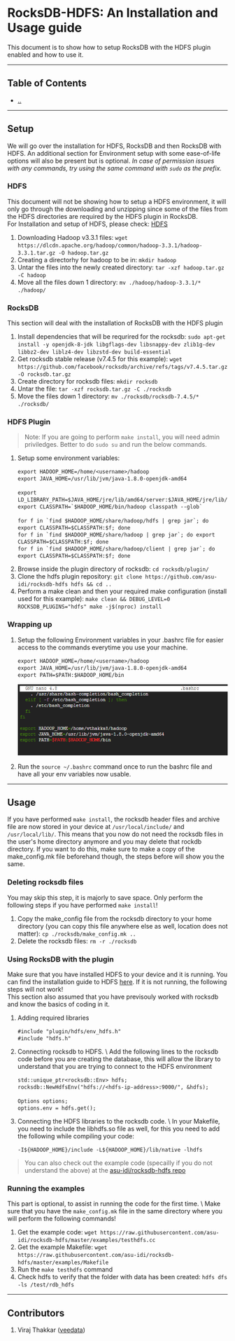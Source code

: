 # RocksDB-HDFS: An Installation and Usage guide

This document is to show how to setup RocksDB with the HDFS plugin enabled and how to use it. 

---

## Table of Contents

+ [..](./../)

----

## Setup
We will go over the installation for HDFS, RocksDB and then RocksDB with HDFS. An additional section for Environment setup with some ease-of-life options will also be present but is optional. _In case of permission issues with any commands, try using the same command with `sudo` as the prefix._

### HDFS
This document will not be showing how to setup a HDFS environment, it will only go through the downloading and unzipping since some of the files from the HDFS directories are required by the HDFS plugin in RocksDB. \
For Installation and setup of HDFS, please check: [HDFS](./../HDFS/)

1.	Downloading Hadoop v3.3.1 files: `wget https://dlcdn.apache.org/hadoop/common/hadoop-3.3.1/hadoop-3.3.1.tar.gz -O hadoop.tar.gz`
2.  Creating a directorhy for hadoop to be in: `mkdir hadoop`
3.	Untar the files into the newly created directory: `tar -xzf hadoop.tar.gz -C hadoop`
4.  Move all the files down 1 directory: `mv ./hadoop/hadoop-3.3.1/* ./hadoop/`

### RocksDB
This section will deal with the installation of RocksDB with the HDFS plugin

1. Install dependencies that will be requrired for the rocksdb: `sudo apt-get install -y openjdk-8-jdk libgflags-dev libsnappy-dev zlib1g-dev libbz2-dev liblz4-dev libzstd-dev build-essential`
2. Get rocksdb stable release (v7.4.5 for this example): `wget https://github.com/facebook/rocksdb/archive/refs/tags/v7.4.5.tar.gz -O rocksdb.tar.gz` 
3. Create directory for rocksdb files: `mkdir rocksdb`
4. Untar the file: `tar -xzf rocksdb.tar.gz -C ./rocksdb`
5. Move the files down 1 directory: `mv ./rocksdb/rocksdb-7.4.5/* ./rocksdb/`

### HDFS Plugin
> Note: If you are going to perform `make install`, you will need admin priviledges. Better to do `sudo su` and run the below commands. 

1. Setup some environment variables:
    ```
    export HADOOP_HOME=/home/<username>/hadoop
    export JAVA_HOME=/usr/lib/jvm/java-1.8.0-openjdk-amd64

    export LD_LIBRARY_PATH=$JAVA_HOME/jre/lib/amd64/server:$JAVA_HOME/jre/lib/amd64:$HADOOP_HOME/lib/native
    export CLASSPATH=`$HADOOP_HOME/bin/hadoop classpath --glob`

    for f in `find $HADOOP_HOME/share/hadoop/hdfs | grep jar`; do export CLASSPATH=$CLASSPATH:$f; done
    for f in `find $HADOOP_HOME/share/hadoop | grep jar`; do export CLASSPATH=$CLASSPATH:$f; done
    for f in `find $HADOOP_HOME/share/hadoop/client | grep jar`; do export CLASSPATH=$CLASSPATH:$f; done
    ```
2.  Browse inside the plugin directory of rocksdb: `cd rocksdb/plugin/`
3.  Clone the hdfs plugin repository: `git clone https://github.com/asu-idi/rocksdb-hdfs hdfs && cd ..` 
4.  Perform a make clean and then your required make configuration (install used for this example): `make clean && DEBUG_LEVEL=0 ROCKSDB_PLUGINS="hdfs" make -j$(nproc) install`

### Wrapping up
1.	Setup the following Environment variables in your .bashrc file for easier access to the commands everytime you use your machine.
    ```
    export HADOOP_HOME=/home/<username>/hadoop
    export JAVA_HOME=/usr/lib/jvm/java-1.8.0-openjdk-amd64
    export PATH=$PATH:$HADOOP_HOME/bin
    ```

    ![bashrc](./media/hdfs-bashrc.png)

2. Run the `source ~/.bashrc` command once to run the bashrc file and have all your env variables now usable.

---

## Usage

If you have performed `make install`, the rocksdb header files and archive file are now stored in your device at `/usr/local/include/` and `/usr/local/lib/`.
This means that you now do not need the rocksdb files in the user's home directory anymore and you may delete that rockdb directory. If you want to do this, make sure to make a copy of the make_config.mk file beforehand though, the steps before will show you the same.

### Deleting rocksdb files
You may skip this step, it is majorly to save space. Only perform the following steps if you have performed `make install`!

1. Copy the make_config file from the rocksdb directory to your home directory (you can copy this file anywhere else as well, location does not matter): `cp ./rocksdb/make_config.mk ..`
2. Delete the rocksdb files: `rm -r ./rocksdb`


### Using RocksDB with the plugin

Make sure that you have installed HDFS to your device and it is running. You can find the installation guide to HDFS [here](./../HDFS/). If it is not running, the following steps will not work! \
This section also assumed that you have previsouly worked with rocksdb and know the basics of coding in it.

1. Adding required libraries
    ```
    #include "plugin/hdfs/env_hdfs.h"
    #include "hdfs.h"
    ```
2. Connecting rocksdb to HDFS. \ 
    Add the following lines to the rocksdb code before you are creating the database, this will allow the library to understand that you are trying to connect to the HDFS environment
    ```
    std::unique_ptr<rocksdb::Env> hdfs;
    rocksdb::NewHdfsEnv("hdfs://<hdfs-ip-address>:9000/", &hdfs);

    Options options;
    options.env = hdfs.get();
    ```
3. Connecting the HDFS libraries to the rocksdb code. \ 
    In your Makefile, you need to include the libhdfs.so file as well, for this you need to add the following while compiling your code: 
    ```
    -I${HADOOP_HOME}/include -L${HADOOP_HOME}/lib/native -lhdfs
    ```

> You can also check out the example code (specailly if you do not understand the above) at the [asu-idi/rocksdb-hdfs repo](https://github.com/asu-idi/rocksdb-hdfs/tree/master/examples)

### Running the examples

This part is optional, to assist in running the code for the first time. \ 
Make sure that you have the `make_config.mk` file in the same directory where you will perform the following commands!

1. Get the example code: `wget https://raw.githubusercontent.com/asu-idi/rocksdb-hdfs/master/examples/testhdfs.cc`
2. Get the example Makefile: `wget https://raw.githubusercontent.com/asu-idi/rocksdb-hdfs/master/examples/Makefile`
3. Run the `make testhdfs` command
4. Check hdfs to verify that the folder with data has been created: `hdfs dfs -ls /test/rdb_hdfs`

---

## Contributors
1. Viraj Thakkar ([veedata](github.com/veedata))
